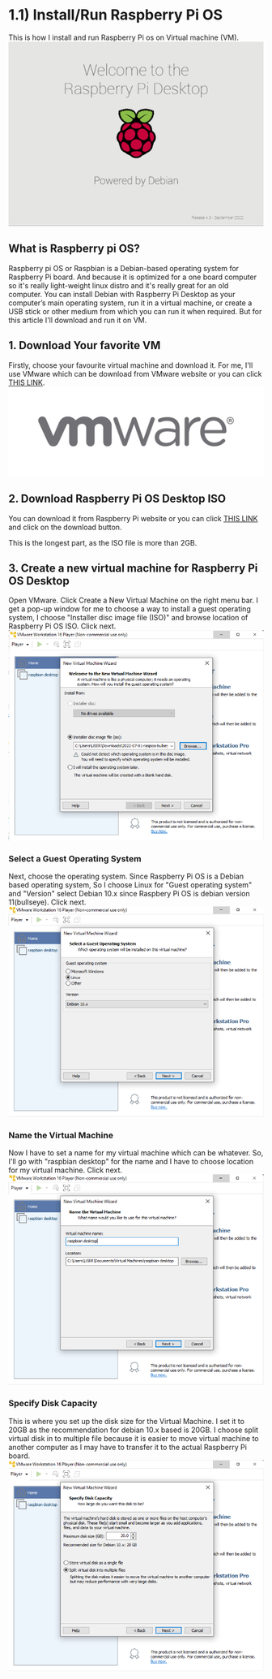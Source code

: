 # 1.1) Install/Run Raspberry Pi OS
This is how I install and run Raspberry Pi os on Virtual machine (VM).  
![raspbianlogo](PIC_raspVM/raspbian.png)  

## What is Raspberry pi OS?
Raspberry pi OS or Raspbian is a Debian-based operating system for Raspberry Pi board. And because it is optimized for a one board computer so it's really light-weight linux distro and it's really great for an old computer. You can install Debian with Raspberry Pi Desktop as your computer’s main operating system, run it in a virtual machine, or create a USB stick or other medium from which you can run it when required. But for this article I'll download and run it on VM.  

## 1. Download Your favorite VM
Firstly, choose your favourite virtual machine and download it. For me, I'll use VMware which can be download from VMware website or you can click [THIS LINK](https://www.vmware.com/products/workstation-player.html).  
![vmwarelogo](PIC_raspVM/vmwarelogo.jpg)  

## 2. Download Raspberry Pi OS Desktop ISO
You can download it from Raspberry Pi website or you can click [THIS LINK](https://www.raspberrypi.com/software/raspberry-pi-desktop/) and click on the download button.

This is the longest part, as the ISO file is more than 2GB.  

## 3. Create a new virtual machine for Raspberry Pi OS Desktop
Open VMware. Click Create a New Virtual Machine on the right menu bar. I get a pop-up window for me to choose a way to install a guest operating system, I choose "Installer disc image file (ISO)" and browse location of Raspberry Pi OS ISO. Click next.  
![vmware-chooseISO](PIC_raspVM/vmware-chooseISO.png)  

### Select a Guest Operating System
Next, choose the operating system. Since Raspberry Pi OS is a Debian based operating system, So I choose Linux for "Guest operating system" and "Version" select Debian 10.x since Raspbery Pi OS is debian version 11(bullseye). Click next.  
![vmware-seectOS](PIC_raspVM/vmware-selectOS.png)

### Name the Virtual Machine
Now I have to set a name for my virtual machine which can be whatever. So, I'll go with "raspbian desktop" for the name and I have to choose location for my virtual machine. Click next.  
![vmware-name](PIC_raspVM/vmware-name.png)  

### Specify Disk Capacity
This is where you set up the disk size for the Virtual Machine. I set it to 20GB as the recommendation for debian 10.x based is 20GB. I choose split virtual disk in to multiple file because it is easier to move virtual machine to another computer as I may have to transfer it to the actual Raspberry Pi board.  
![vmware-selectdiskcap](PIC_raspVM/vmware-selectdiskcap.png)  
